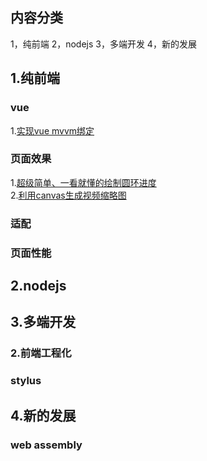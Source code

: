 ## 内容分类
1，纯前端 
2，nodejs 
3，多端开发
4，新的发展  

## 1.纯前端 
### vue
 1.[实现vue mvvm绑定](https://github.com/calali/mvvm)

### 页面效果
1.[超级简单、一看就懂的绘制圆环进度](https://github.com/liqiuhui/blog/issues/4)  
2.[利用canvas生成视频缩略图](https://github.com/liqiuhui/blog/issues/2)  

### 适配


### 页面性能


## 2.nodejs


## 3.多端开发


### 2.前端工程化
### stylus

## 4.新的发展
### web assembly

